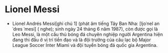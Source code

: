 # Lionel Messi
* Lionel Andrés Messi[ghi chú 1] (phát âm tiếng Tây Ban Nha: [ljoˈnel anˈdɾes ˈmesi]  ( nghe); sinh ngày 24 tháng 6 năm 1987), còn được gọi là Leo Messi, là một cầu thủ bóng đá chuyên nghiệp người Argentina hiện đang thi đấu ở vị trí tiền đạo và là đội trưởng của câu lạc bộ Major League Soccer Inter Miami và đội tuyển bóng đá quốc gia Argentina. 